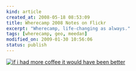 ```yaml
--- 
kind: article
created_at: 2008-05-18 08:53:09
title: Wherecamp 2008 Notes on Flickr
excerpt: "Wherecamp, life-changing as always."
tags: [wherecamp, geo, meedan]
modified_on: 2009-01-30 10:56:06
status: publish
---
```


<a href="http://www.flickr.com/photos/unthinkingly/sets/72157605114680840/"><img src="/wp-content/themes/hemingway-reloaded-10/images/cyclone.jpg" alt="if i had more coffee it would have been better" title="notes from wherecamp2008" /></a>